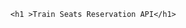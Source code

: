    
      <h1 >Train Seats Reservation API</h1>
   
<!--     <h2 style="text-align:center;margin:50px;">
      GET : <a href="https://naughty-erin-tie.cyclic.app//seats"> /seats</a>
    </h2>
    <h2 style="text-align:center;margin:50px;">
      PATCH : <a href="https://naughty-erin-tie.cyclic.app//seats/reserve"> /seats/reserve</a>
    </h2>
    <h2 style="text-align:center;margin-left:-500px;" >Backend Features :- </h2>
    <h3 style="width:fit-content;margin:auto">
      <ol >
        <li>User can book the seats at  [ /seats/reserve ].</li>
        <li>You have to provide the number of required seats in body of the request.</li>
        <li>An user can book upto 7 seats at a time. </li>
        <li>In the backend priority will be to book seats in single row.</li>
        <li>If required seats are not available i single row, seats will be booked in nearby rows.</li>
      </ol>
    </h3> -->
<!--     <br/>
   <h2 style="text-align:center;margin-left:-500px;" >Frontend Features :- </h2>
   <h3>1. Reservation Form</h3><br/>
   <img src=""><br/>
   <h3>2. Booked Seats</h3><br/>
   <img src=""><br/>
   <h3>3. Coach 01 <br/>(green => available,  gray with seat number =>already reserved,  gray with capital letter of name => reserved by current user) </h3><br/>
   <img src="">
 -->

